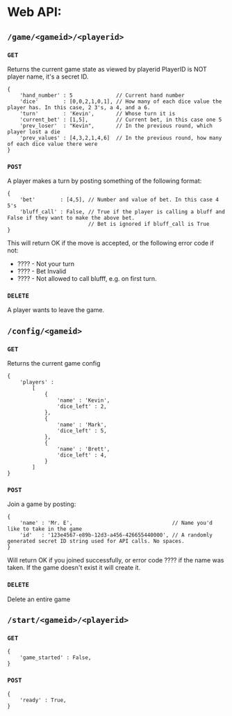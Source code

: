 # Web API:
## `/game/<gameid>/<playerid>`
### `GET`
Returns the current game state as viewed by playerid
PlayerID is NOT player name, it's a secret ID.
```
{
    'hand_number' : 5              // Current hand number
    'dice'        : [0,0,2,1,0,1], // How many of each dice value the player has. In this case, 2 3's, a 4, and a 6.
    'turn'        : 'Kevin',       // Whose turn it is
    'current_bet' : [1,5],         // Current bet, in this case one 5
    'prev_loser'  : "Kevin",       // In the previous round, which player lost a die
    'prev_values' : [4,3,2,1,4,6]  // In the previous round, how many of each dice value there were
}
```
### `POST`
A player makes a turn by posting something of the following format:
```
{
    'bet'        : [4,5], // Number and value of bet. In this case 4 5's
    'bluff_call' : False, // True if the player is calling a bluff and False if they want to make the above bet.
                          // Bet is ignored if bluff_call is True
}
```
This will return OK if the move is accepted, or the following error code if not:
 - ???? - Not your turn
 - ???? - Bet Invalid
 - ???? - Not allowed to call blufff, e.g. on first turn.
### `DELETE`
A player wants to leave the game.

## `/config/<gameid>`
### `GET`
Returns the current game config
```
{
    'players' : 
        [
            {
                'name' : 'Kevin',
                'dice_left' : 2,
            },
            {
                'name' : 'Mark',
                'dice_left' : 5,
            },
            {
                'name' : 'Brett',
                'dice_left' : 4,
            }
        ]
}
```
### `POST`
Join a game by posting:
```
{
    'name' : 'Mr. E',                                // Name you'd like to take in the game
    'id'   : '123e4567-e89b-12d3-a456-426655440000', // A randomly generated secret ID string used for API calls. No spaces.
}
```
Will return OK if you joined successfully, or error code ???? if the name was taken. If the game doesn't exist it will create it.
### `DELETE`
Delete an entire game

## `/start/<gameid>/<playerid>`
### `GET`
```
{
    'game_started' : False,
}
```
### `POST`
```
{
    'ready' : True,
}
```